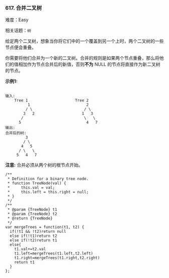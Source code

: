 ### 617. 合并二叉树

难度：Easy

相关话题：`树`

给定两个二叉树，想象当你将它们中的一个覆盖到另一个上时，两个二叉树的一些节点便会重叠。



你需要将他们合并为一个新的二叉树。合并的规则是如果两个节点重叠，那么将他们的值相加作为节点合并后的新值，否则**不为** NULL 的节点将直接作为新二叉树的节点。



**示例1:** 



```

输入: 
	Tree 1                     Tree 2                  
          1                         2                             
         / \                       / \                            
        3   2                     1   3                        
       /                           \   \                      
      5                             4   7                  
输出: 
合并后的树:
	     3
	    / \
	   4   5
	  / \   \ 
	 5   4   7
```


**注意:** 合并必须从两个树的根节点开始。


```
/**
 * Definition for a binary tree node.
 * function TreeNode(val) {
 *     this.val = val;
 *     this.left = this.right = null;
 * }
 */
/**
 * @param {TreeNode} t1
 * @param {TreeNode} t2
 * @return {TreeNode}
 */
var mergeTrees = function(t1, t2) {
  if(!t1 && !t2)return null
  else if(!t1)return t2
  else if(!t2)return t1
  else{
    t1.val+=t2.val
    t1.left=mergeTrees(t1.left,t2.left)
    t1.right=mergeTrees(t1.right,t2.right)
    return t1
  }
};
```

